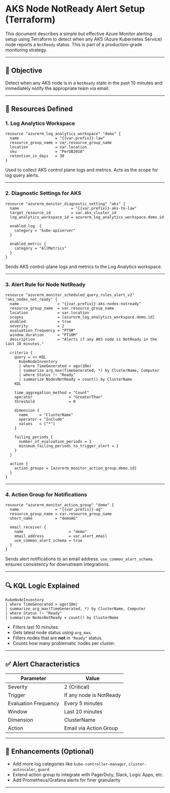 # AKS Node NotReady Alert Setup (Terraform)

This document describes a simple but effective Azure Monitor alerting setup using Terraform to detect when any AKS (Azure Kubernetes Service) node reports a `NotReady` status. This is part of a production-grade monitoring strategy.

---

## 📌 Objective

Detect when any AKS node is in a `NotReady` state in the past 10 minutes and immediately notify the appropriate team via email.

---

## 🧱 Resources Defined

### 1. **Log Analytics Workspace**
```hcl
resource "azurerm_log_analytics_workspace" "demo" {
  name                = "{{var.prefix}}-law"
  resource_group_name = var.resource_group_name
  location            = var.location
  sku                 = "PerGB2018"
  retention_in_days   = 30
}
```

Used to collect AKS control plane logs and metrics. Acts as the scope for log query alerts.

---

### 2. **Diagnostic Settings for AKS**
```hcl
resource "azurerm_monitor_diagnostic_setting" "aks" {
  name                       = "{{var.prefix}}-aks-to-law"
  target_resource_id         = var.aks_cluster_id
  log_analytics_workspace_id = azurerm_log_analytics_workspace.demo.id

  enabled_log  {
    category = "kube-apiserver"
  }

  enabled_metric {
    category = "AllMetrics"
  }
}
```

Sends AKS control-plane logs and metrics to the Log Analytics workspace.

---

### 3. **Alert Rule for Node NotReady**
```hcl
resource "azurerm_monitor_scheduled_query_rules_alert_v2" "aks_nodes_not_ready" {
  name                 = "{{var.prefix}}-aks-nodes-notready"
  resource_group_name  = var.resource_group_name
  location             = var.location
  scopes               = [azurerm_log_analytics_workspace.demo.id]
  enabled              = true
  severity             = 2
  evaluation_frequency = "PT5M"
  window_duration      = "PT10M"
  description          = "Alerts if any AKS node is NotReady in the last 10 minutes."

  criteria {
    query = <<-KQL
      KubeNodeInventory
      | where TimeGenerated > ago(10m)
      | summarize arg_max(TimeGenerated, *) by ClusterName, Computer
      | where Status !~ "Ready"
      | summarize NodesNotReady = count() by ClusterName
    KQL

    time_aggregation_method = "Count"
    operator                = "GreaterThan"
    threshold               = 0

    dimension {
      name     = "ClusterName"
      operator = "Include"
      values   = ["*"]
    }

    failing_periods {
      number_of_evaluation_periods = 1
      minimum_failing_periods_to_trigger_alert = 1
    }
  }

  action {
    action_groups = [azurerm_monitor_action_group.demo.id]
  }
}
```

---

### 4. **Action Group for Notifications**
```hcl
resource "azurerm_monitor_action_group" "demo" {
  name                = "{{var.prefix}}-ag"
  resource_group_name = var.resource_group_name
  short_name          = "demoAG"

  email_receiver {
    name                    = "demo"
    email_address           = var.alert_email
    use_common_alert_schema = true
  }
}
```

Sends alert notifications to an email address. `use_common_alert_schema` ensures consistency for downstream integrations.

---

## 🔍 KQL Logic Explained

```kql
KubeNodeInventory
| where TimeGenerated > ago(10m)
| summarize arg_max(TimeGenerated, *) by ClusterName, Computer
| where Status !~ "Ready"
| summarize NodesNotReady = count() by ClusterName
```

- Filters last 10 minutes.
- Gets latest node status using `arg_max`.
- Filters nodes that are **not** in `"Ready"` status.
- Counts how many problematic nodes per cluster.

---

## ✅ Alert Characteristics

| Parameter | Value |
|----------|-------|
| Severity | 2 (Critical) |
| Trigger | If any node is NotReady |
| Evaluation Frequency | Every 5 minutes |
| Window | Last 10 minutes |
| Dimension | ClusterName |
| Action | Email via Action Group |

---

## 🚀 Enhancements (Optional)

- Add more log categories like `kube-controller-manager`, `cluster-autoscaler`, `guard`
- Extend action group to integrate with PagerDuty, Slack, Logic Apps, etc.
- Add Prometheus/Grafana alerts for finer granularity

---
